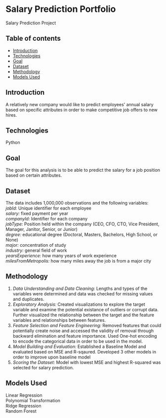 # Salary Prediction Portfolio
Salary Prediction Project
## Table of contents
* [Introduction](#introduction)
* [Technologies](#technologies)
* [Goal](#goal)
* [Dataset](#dataset)
* [Methodology](#methodology)
* [Models Used](#models-used)
## Introduction
A relatively new company would like to predict employees' annual salary based on specific attributes in order to make competitive job offers to new hires. 
## Technologies
Python
## Goal
The goal for this analysis is to be able to predict the salary for a job position based on certain attributes.
## Dataset
The data includes 1,000,000 observations and the following variables:
<br>
*jobId:* Unique identifier for each employee 
<br>
*salary:* fixed payment per year 
<br>
*companyId:* Identifier for each company 
<br>
*jobType:* Position held within the company (CEO, CFO, CTO, Vice President, Manager, Janitor, Senior, or Junior) 
<br>
*degree:* educational degree (Doctoral, Masters, Bachelors, High School, or None) 
<br>
*major:* concentration of study 
<br>
*industry:* general field of work 
<br>
*yearsExperience:* how many years of work experience 
<br>
*milesFromMetropolis:* how many miles away the job is from a major city
## Methodology
1. *Data Understanding and Data Cleaning:* Lengths and types of the variables were determined and data was checked for missing values and duplicates.
2. *Exploratory Analysis:* Created visualizations to explore the target variable and examine the potential existance of outliers or corrupt data. Further visualized the relationship between the target and the feature variables and relationships between features.
3. *Feature Selection and Feature Engineering:* Removed features that could potentially create noise and accessed the validity of removal through backward elimination and feature importance. Used One-hot encoding to encode the categorical data in order to be used in the model.
4. *Model Building and Evaluation:* Established a Baseline Model and evaluated based on MSE and R-sqaured. Developed 3 other models in order to improve upon baseline model
5. *Scoring the Dataset:* Model with lowest MSE and highest R-squared was selected for salary prediction.
## Models Used
Linear Regression
<br>
Polynomial Transformation
<br>
Ridge Regression
<br>
Random Forest
